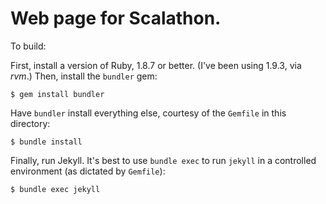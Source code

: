 # Web page for Scalathon.

To build:

First, install a version of Ruby, 1.8.7 or better. (I've been using 1.9.3, via
_rvm_.) Then, install the `bundler` gem:

    $ gem install bundler

Have `bundler` install everything else, courtesy of the `Gemfile` in this
directory:

    $ bundle install

Finally, run Jekyll. It's best to use `bundle exec` to run `jekyll` in a
controlled environment (as dictated by `Gemfile`):

    $ bundle exec jekyll
